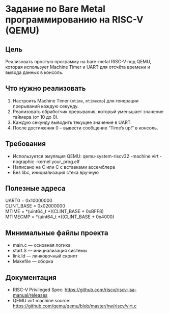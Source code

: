 Задание по Bare Metal программированию на RISC-V (QEMU)
========================================================

Цель
----
Реализовать простую программу на bare-metal RISC-V под QEMU, которая использует Machine Timer и UART
для отсчёта времени и вывода данных в консоль.

Что нужно реализовать
---------------------
1. Настроить Machine Timer (`mtime`, `mtimecmp`) для генерации прерываний каждую секунду.
2. Реализовать обработчик прерывания, который уменьшает значение таймера (от 10 до 0).
3. Каждую секунду выводить текущее значение в UART.
4. После достижения 0 – вывести сообщение “Time’s up!” в консоль.

Требования
----------
- Используется эмуляция QEMU: 
    qemu-system-riscv32 -machine virt -nographic -kernel your_prog.elf
- Написано на C или C с вставками ассемблера
- Без libc, инициализация стека вручную

Полезные адреса
---------------
UART0      = 0x10000000  
CLINT_BASE = 0x02000000  
MTIME      = *(uint64_t *)(CLINT_BASE + 0xBFF8)  
MTIMECMP   = *(uint64_t *)(CLINT_BASE + 0x4000)

Минимальные файлы проекта
-------------------------
- main.c — основная логика  
- start.S — инициализация системы  
- link.ld — линковочный скрипт  
- Makefile — сборка

Документация
------------
- RISC-V Privileged Spec: https://github.com/riscv/riscv-isa-manual/releases  
- QEMU virt machine source: https://github.com/qemu/qemu/blob/master/hw/riscv/virt.c
